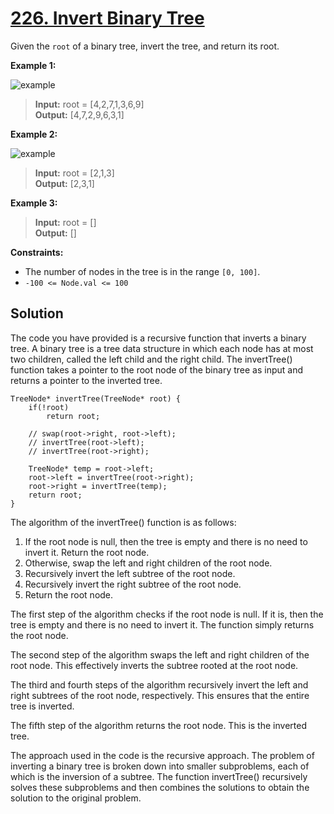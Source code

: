 # [226. Invert Binary Tree](https://leetcode.com/problems/invert-binary-tree/)

Given the `root` of a binary tree, invert the tree, and return its root.

**Example 1:**

![example](https://assets.leetcode.com/uploads/2021/03/14/invert1-tree.jpg)

> **Input:** root = [4,2,7,1,3,6,9]<br>
> **Output:** [4,7,2,9,6,3,1]

**Example 2:**

![example](https://assets.leetcode.com/uploads/2021/03/14/invert2-tree.jpg)

> **Input:** root = [2,1,3]<br>
> **Output:** [2,3,1]

**Example 3:**

> **Input:** root = []<br>
> **Output:** []
 

**Constraints:**

- The number of nodes in the tree is in the range `[0, 100]`.
- `-100 <= Node.val <= 100`

## Solution

The code you have provided is a recursive function that inverts a binary tree. A binary tree is a tree data structure in which each node has at most two children, called the left child and the right child. The invertTree() function takes a pointer to the root node of the binary tree as input and returns a pointer to the inverted tree.

    TreeNode* invertTree(TreeNode* root) {
        if(!root)
            return root;
        
        // swap(root->right, root->left);
        // invertTree(root->left);
        // invertTree(root->right);

        TreeNode* temp = root->left;
        root->left = invertTree(root->right);
        root->right = invertTree(temp);
        return root;
    }

The algorithm of the invertTree() function is as follows:

1. If the root node is null, then the tree is empty and there is no need to invert it. Return the root node.
2. Otherwise, swap the left and right children of the root node.
3. Recursively invert the left subtree of the root node.
4. Recursively invert the right subtree of the root node.
5. Return the root node.

The first step of the algorithm checks if the root node is null. If it is, then the tree is empty and there is no need to invert it. The function simply returns the root node.

The second step of the algorithm swaps the left and right children of the root node. This effectively inverts the subtree rooted at the root node.

The third and fourth steps of the algorithm recursively invert the left and right subtrees of the root node, respectively. This ensures that the entire tree is inverted.

The fifth step of the algorithm returns the root node. This is the inverted tree.

The approach used in the code is the recursive approach. The problem of inverting a binary tree is broken down into smaller subproblems, each of which is the inversion of a subtree. The function invertTree() recursively solves these subproblems and then combines the solutions to obtain the solution to the original problem.